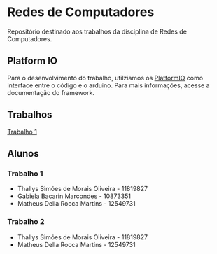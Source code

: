 # Redes de Computadores

Repositório destinado aos trabalhos da disciplina de Redes de Computadores. 

## Platform IO

Para o desenvolvimento do trabalho, utilziamos os [PlatformIO](https://docs.platformio.org/en/stable/what-is-platformio.html) como interface entre o código e o arduino. Para mais informações, acesse a documentação do framework. 

## Trabalhos

[Trabalho 1](/Trabalho%201/README.md) </br>

## Alunos 

### Trabalho 1
- Thallys Simões de Morais Oliveira - 11819827
- Gabiela Bacarin Marcondes         - 10873351 
- Matheus Della Rocca Martins       - 12549731

### Trabalho 2
- Thallys Simões de Morais Oliveira - 11819827
- Matheus Della Rocca Martins       - 12549731

